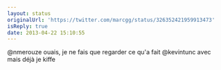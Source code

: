 ```yaml
---
layout: status
originalUrl: 'https://twitter.com/marcgg/status/326352421959913473'
isReply: true
date: 2013-04-22 15:10:55
---
```


@nmerouze ouais, je ne fais que regarder ce qu'a fait @kevintunc avec mais déjà je kiffe
